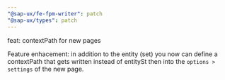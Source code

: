 ```yaml
---
"@sap-ux/fe-fpm-writer": patch
"@sap-ux/types": patch
---
```


feat: contextPath for new pages

Feature enhacement: in addition to the entity (set) you now can define a contextPath that gets written instead of entitySt then into the `options > settings` of the new page.

